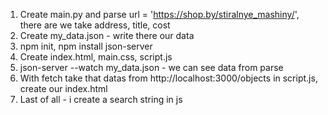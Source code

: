 1) Create main.py and parse url = 'https://shop.by/stiralnye_mashiny/', there are we take address, title, cost
2) Create my_data.json - write there our data
3) npm init, npm install json-server
4) Create index.html, main.css, script.js
5) json-server --watch my_data.json - we can see data from parse
6) With fetch take that datas from http://localhost:3000/objects in script.js, create our index.html
7) Last of all - i create a search string in js
